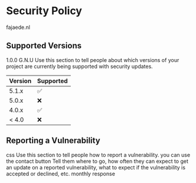 # Security Policy
fajaede.nl
## Supported Versions
1.0.0       G.N.U
Use this section to tell people about which versions of your project are
currently being supported with security updates.

| Version | Supported          |
| ------- | ------------------ |
| 5.1.x   | :white_check_mark: |
| 5.0.x   | :x:                |
| 4.0.x   | :white_check_mark: |
| < 4.0   | :x:                |

## Reporting a Vulnerability
css 
Use this section to tell people how to report a vulnerability.
you can use the contact button
Tell them where to go, how often they can expect to get an update on a
reported vulnerability, what to expect if the vulnerability is accepted or
declined, etc.
monthly response
